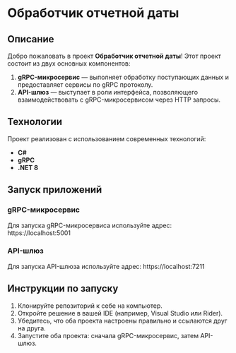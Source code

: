 # Обработчик отчетной даты

## Описание

Добро пожаловать в проект **Обработчик отчетной даты**! Этот проект состоит из двух основных компонентов:

1. **gRPC-микросервис** — выполняет обработку поступающих данных и предоставляет сервисы по gRPC протоколу.
2. **API-шлюз** — выступает в роли интерфейса, позволяющего взаимодействовать с gRPC-микросервисом через HTTP запросы.

## Технологии

Проект реализован с использованием современных технологий:
- **C#**
- **gRPC**
- **.NET 8**

## Запуск приложений

### gRPC-микросервис
Для запуска gRPC-микросервиса используйте адрес:
https://localhost:5001

### API-шлюз
Для запуска API-шлюза используйте адрес:
https://localhost:7211

## Инструкции по запуску

1. Клонируйте репозиторий к себе на компьютер.
2. Откройте решение в вашей IDE (например, Visual Studio или Rider).
3. Убедитесь, что оба проекта настроены правильно и ссылаются друг на друга.
4. Запустите оба проекта: сначала gRPC-микросервис, затем API-шлюз.
